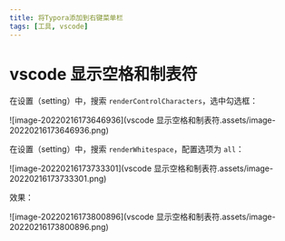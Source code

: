 ```yaml
---
title: 将Typora添加到右键菜单栏
tags: [工具, vscode]
---
```


# vscode 显示空格和制表符


在设置（setting）中，搜索 `renderControlCharacters`，选中勾选框：

![image-20220216173646936](vscode 显示空格和制表符.assets/image-20220216173646936.png)



在设置（setting）中，搜索 `renderWhitespace`，配置选项为 `all`：

![image-20220216173733301](vscode 显示空格和制表符.assets/image-20220216173733301.png)



效果：

![image-20220216173800896](vscode 显示空格和制表符.assets/image-20220216173800896.png)


